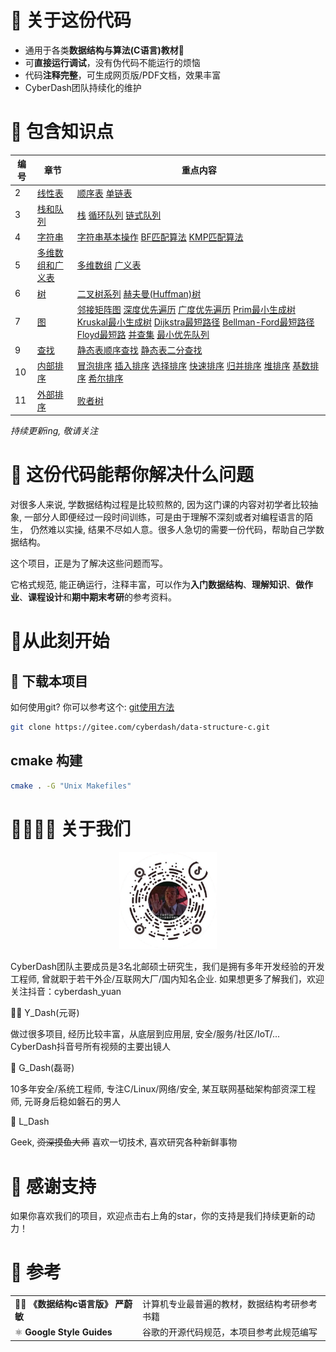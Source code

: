 # 👀 关于这份代码

 - 通用于各类**数据结构与算法(C语言)教材**📖 
 - 可**直接运行调试**，没有伪代码不能运行的烦恼
 - 代码**注释完整**，可生成网页版/PDF文档，效果丰富
 - CyberDash团队持续化的维护

# 🌵 包含知识点
| 编号 | 章节 | 重点内容 |
| ---- | ---- | ------- |
| 2    | [线性表](/2_LinearList/) | [顺序表](/2_LinearList/SeqList/src/seq_list.c)  [单链表](/2_LinearList/LinkedList/src/linked_list.c) |
| 3    | [栈和队列](/3_Stack_Queue/) | [栈](/3_Stack_Queue/Stack/src/seq_stack.c)  [循环队列](/3_Stack_Queue/Queue/src/circular_queue.c)  [链式队列](/3_Stack_Queue/Queue/src/link_queue.c) |
| 4    | [字符串](/4_String/)         | [字符串基本操作](/4_String/src/cyberdash_string.c#L1) [BF匹配算法](/4_String/src/cyberdash_string.c#L318) [KMP匹配算法](/4_String/src/cyberdash_string.c#L318)               |
| 5    | [多维数组和广义表](/5_ArrayAndGList/) | [多维数组](/5_ArrayAndGList/Array/src/array.c)  [广义表](/5_ArrayAndGList/GList/src/gen_list.c) |
| 6    | [树](/6_Tree/)            | [二叉树系列](/6_Tree/src/binary_tree.c) [赫夫曼(Huffman)树](/6_Tree/src/huffman_tree.c)                                         |
| 7    | [图](/7_Graph/)                  |  [邻接矩阵图](/7_Graph/src/matrix_graph.c) [深度优先遍历](/7_Graph/src/algorithm.c#L40) [广度优先遍历](/7_Graph/src/algorithm.c#L107) [Prim最小生成树](/7_Graph/src/algorithm.c#L162) [Kruskal最小生成树](/7_Graph/src/algorithm.c#L222) [Dijkstra最短路径](/7_Graph/src/algorithm.c#L297) [Bellman-Ford最短路径](/7_Graph/src/algorithm.c#L408) [Floyd最短路](/7_Graph/src/algorithm.c#L495) [并查集](/7_Graph/src/disjoint_set.c) [最小优先队列](/7_Graph/src/min_priority_queue.c)  |
| 9    | [查找](/9_Search/)               | [静态表顺序查找](/9_Search/src/static_search_table_t.c) [静态表二分查找](/9_Search/src/static_search_table_t.c)                                                                 |
| 10   | [内部排序](/10_InternalSort/)    | [冒泡排序](/10_InternalSort/src/sort.c#L219) [插入排序](/10_InternalSort/src/sort.c#L88) [选择排序](/10_InternalSort/src/sort.c#L336) [快速排序](/10_InternalSort/src/sort.c#L308) [归并排序](/10_InternalSort/src/sort.c#L435) [堆排序](/10_InternalSort/src/sort.c#L375) [基数排序](/10_InternalSort/src/sort.c#L547) [希尔排序](/10_InternalSort/src/sort.c#L208)                                                                                                                 |
| 11     |[外部排序](/11_ExternalSort/)   |[败者树](/11_ExternalSort/src/loser_tree.c#L10)                                                                      |

_持续更新ing, 敬请关注_


# 🤖 这份代码能帮你解决什么问题

对很多人来说, 学数据结构过程是比较煎熬的, 因为这门课的内容对初学者比较抽象, 一部分人即便经过一段时间训练，可是由于理解不深刻或者对编程语言的陌生，
仍然难以实操, 结果不尽如人意。很多人急切的需要一份代码，帮助自己学数据结构。

这个项目，正是为了解决这些问题而写。

它格式规范, 能正确运行，注释丰富，可以作为**入门数据结构**、**理解知识**、**做作业**、**课程设计**和**期中期末考研**的参考资料。


# 🚀从此刻开始

## 💾 下载本项目

如何使用git? 你可以参考这个: [git使用方法](/docs/git.md?plain=1#100)

```bash
git clone https://gitee.com/cyberdash/data-structure-c.git
```

## cmake 构建

```bash
cmake . -G "Unix Makefiles"
```

# 👨‍👩‍👦‍👦 关于我们

<div style="text-align: center">
<img src="docs/images/cyberdash_douyin_qr.png" alt="image.png" style="zoom: 33%;" />
</div>

CyberDash团队主要成员是3名北邮硕士研究生，我们是拥有多年开发经验的开发工程师, 曾就职于若干外企/互联网大厂/国内知名企业.
如果想更多了解我们，欢迎关注抖音：cyberdash_yuan




🙋‍♀️ Y_Dash(元哥)

做过很多项目, 经历比较丰富，从底层到应用层, 安全/服务/社区/IoT/...
CyberDash抖音号所有视频的主要出镜人

💪 G_Dash(磊哥)

10多年安全/系统工程师, 专注C/Linux/网络/安全, 某互联网基础架构部资深工程师, 元哥身后稳如磐石的男人

🤸 L_Dash

Geek, ~~资深摸鱼大师~~ 喜欢一切技术, 喜欢研究各种新鲜事物

# 📣 感谢支持

如果你喜欢我们的项目，欢迎点击右上角的star，你的支持是我们持续更新的动力！

# 📒 参考
| |  |
| ------------- | - |
| 🧘‍♀️ **《数据结构c语言版》 严蔚敏** | 计算机专业最普遍的教材，数据结构考研参考书籍 |
| ⚛️ **Google Style Guides** | 谷歌的开源代码规范，本项目参考此规范编写 |


